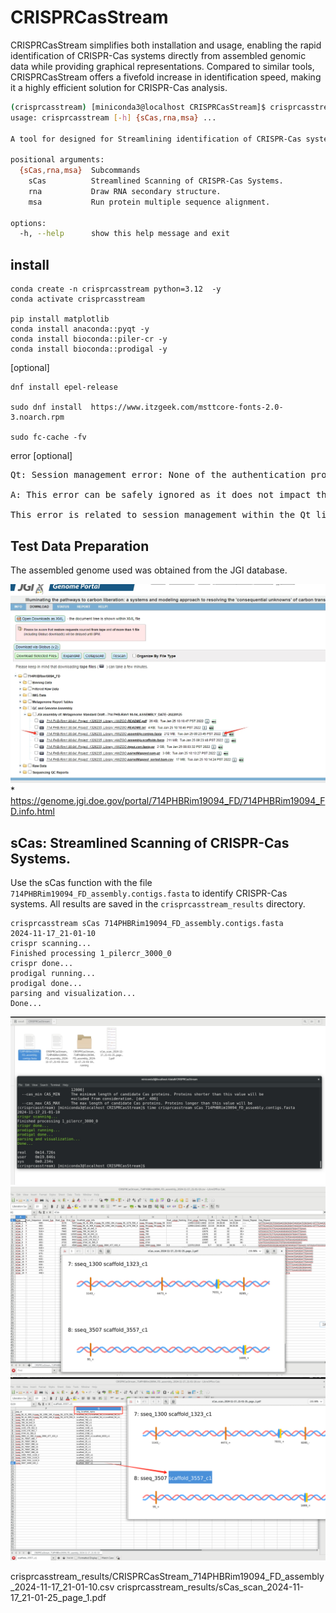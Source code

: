 # CRISPRCasStream

CRISPRCasStream simplifies both installation and usage, enabling the rapid identification of CRISPR-Cas systems directly from assembled genomic data while providing graphical representations. Compared to similar tools, CRISPRCasStream offers a fivefold increase in identification speed, making it a highly efficient solution for CRISPR-Cas analysis.

```bash
(crisprcasstream) [miniconda3@localhost CRISPRCasStream]$ crisprcasstream 
usage: crisprcasstream [-h] {sCas,rna,msa} ...

A tool for designed for Streamlining identification of CRISPR-Cas systems

positional arguments:
  {sCas,rna,msa}  Subcommands
    sCas          Streamlined Scanning of CRISPR-Cas Systems.
    rna           Draw RNA secondary structure.
    msa           Run protein multiple sequence alignment.

options:
  -h, --help      show this help message and exit

```

## install
```
conda create -n crisprcasstream python=3.12  -y
conda activate crisprcasstream

pip install matplotlib
conda install anaconda::pyqt -y
conda install bioconda::piler-cr -y
conda install bioconda::prodigal -y
```
[optional]
```
dnf install epel-release

sudo dnf install  https://www.itzgeek.com/msttcore-fonts-2.0-3.noarch.rpm

sudo fc-cache -fv
```


error [optional]
<pre>
Qt: Session management error: None of the authentication protocols specified are supported.

A: This error can be safely ignored as it does not impact the execution or functionality of the program.

This error is related to session management within the Qt library and typically does not affect the actual functionality or performance of the program. While the message indicates an issue with specific authentication protocols, it poses no threat to core operations. Therefore, no special handling is required, and the message can be safely ignored as the application continues to function normally.
</pre>


## Test Data Preparation
The assembled genome used was obtained from the JGI database.

![assemble](https://github.com/wqiudao/CRISPRCasStream/blob/main/img/crispr_cas_data.png)
*
https://genome.jgi.doe.gov/portal/714PHBRim19094_FD/714PHBRim19094_FD.info.html


## sCas: Streamlined Scanning of CRISPR-Cas Systems.
Use the sCas function with the file `714PHBRim19094_FD_assembly.contigs.fasta` to identify CRISPR-Cas systems.
All results are saved in the `crisprcasstream_results` directory.
```
crisprcasstream sCas 714PHBRim19094_FD_assembly.contigs.fasta 
2024-11-17_21-01-10
crispr scanning...
Finished processing 1_pilercr_3000_0
crispr done...
prodigal running...
prodigal done...
parsing and visualization...
Done...
```
![sCas](https://github.com/wqiudao/CRISPRCasStream/blob/main/img/crisprcasstream2.png)
![sCas](https://github.com/wqiudao/CRISPRCasStream/blob/main/img/crisprcasstream3.png)
![sCas](https://github.com/wqiudao/CRISPRCasStream/blob/main/img/crisprcasstream4.png)

crisprcasstream_results/CRISPRCasStream_714PHBRim19094_FD_assembly_2024-11-17_21-01-10.csv
crisprcasstream_results/sCas_scan_2024-11-17_21-01-25_page_1.pdf
